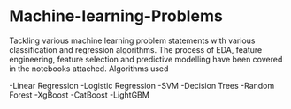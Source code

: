 # Machine-learning-Problems
Tackling various machine learning problem statements with various classification and regression algorithms. The process of EDA, feature engineering, feature selection and predictive modelling have been covered in the notebooks attached. Algorithms used

  -Linear Regression
  -Logistic Regression
  -SVM
  -Decision Trees
  -Random Forest
  -XgBoost
  -CatBoost
  -LightGBM

